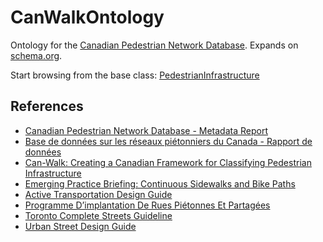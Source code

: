 # CanWalkOntology

Ontology for the [Canadian Pedestrian Network Database](https://www150.statcan.gc.ca/n1/pub/34-26-0004/342600042025001-eng.htm). Expands on [schema.org](https://schema.org/). 

Start browsing from the base class: [PedestrianInfrastructure](classes/PedestrianInfrastructure)

## References

- [Canadian Pedestrian Network Database - Metadata Report](https://www150.statcan.gc.ca/n1/pub/34-26-0004/2025001/meta-eng.htm)
- [Base de données sur les réseaux piétonniers du Canada - Rapport de données](https://www150.statcan.gc.ca/n1/pub/34-26-0004/2025001/meta-fra.htm)
- [Can-Walk: Creating a Canadian Framework for Classifying Pedestrian Infrastructure](https://chatrlab.ca/projects/can-bics-english/)
- [Emerging Practice Briefing: Continuous Sidewalks and Bike Paths](https://www.tac-atc.ca/en/knowledge-centre/technical-resources-search/publications/epb-csbp-e/)
- [Active Transportation Design Guide](https://www2.gov.bc.ca/gov/content/transportation/transportation-infrastructure/engineering-standards-guidelines/traffic-engineering-safety/active-transportation-design-guide)
- [Programme D’implantation De Rues Piétonnes Et Partagées](https://ville.montreal.qc.ca/pls/portal/docs/PAGE/ARROND_VSP_FR/MEDIA/DOCUMENTS/PROGRAMME_RUES_PIETONNES_2017.PDF)
- [Toronto Complete Streets Guideline](https://www.toronto.ca/wp-content/uploads/2017/11/98b5-Chapter-4.pdf)
- [Urban Street Design Guide](https://nacto.org/publication/urban-street-design-guide/)